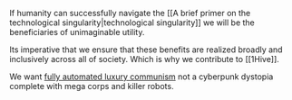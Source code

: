 If humanity can successfully navigate the [[A brief primer on the technological singularity|technological singularity]] we will be the beneficiaries of unimaginable utility. 

Its imperative that we ensure that these benefits are realized broadly and inclusively across all of society. Which is why we contribute to [[1Hive]]. 

We want [fully automated luxury communism](https://en.wikipedia.org/wiki/Fully_Automated_Luxury_Communism) not a cyberpunk dystopia complete with mega corps and killer robots. 